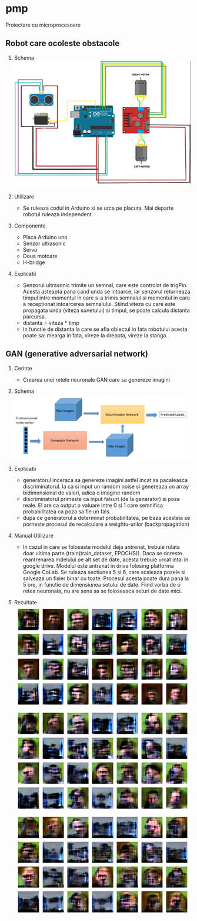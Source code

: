 # pmp
Proiectare cu microprocesoare

## Robot care ocoleste obstacole

1. Schema
   ![](images/robot.jpg)
2. Utilizare
   - Se ruleaza codul in Arduino si se urca pe placuta. Mai departe robotul ruleaza independent.
3. Componente
   - Placa Arduino uno
   - Senzor ultrasonic
   - Servo
   - Doua motoare
   - H-bridge
4. Explicatii

   - Senzorul ultrasonic trimite un semnal, care este controlat de trigPin. Acesta asteapta pana cand unda se intoarce, iar senzorul returneaza timpul intre momentul in care s-a trimis semnalul si momentul in care a receptionat intoarcerea semnalului. Stiind viteza cu care este propagata unda (viteza sunetului) si timpul, se poate calcula distanta parcursa.
   - distanta = viteza * timp
	- In functie de distanta la care se afla obiectul in fata robotului acesta poate sa: mearga in fata, vireze la dreapta, vireze la stanga.

## GAN (generative adversarial network)
1. Cerinte
   - Crearea unei retele neuronale GAN care sa genereze imagini
2. Schema
   ![](images/sa.png)
3. Explicatii
   - generatorul inceraca sa genereze imagini astfel incat sa pacaleasca discriminatorul. Ia ca si input un random noise si genereaza un array bidimensional de valori, adica o imagine random
   - discriminatorul primeste ca input falsuri (de la generator) si poze reale. El are ca output o valuare intre 0 si 1 care semnifica probabilitatea ca poza sa fie un fals. 
   - dupa ce generatorul a determinat probabilitatea, pe baza acesteia se porneste procesul de recalculare a weightu-urilor (backpropagation)
4. Manual Utilizare
   - In cazul in care se foloseste modelul deja antrenat, trebuie rulata doar ultima parte (train(train_dataset, EPOCHS)).
Daca se doreste reantrenarea mdelului pe alt set de date, acesta trebuie urcat intai in google drive. Modelul este antrenat in drive folosing platforma Google CoLab. Se ruleaza sectiunea 5 si 6, care scaleaza pozele si salveaza un fisier binar cu toate. Procesul acesta poate dura pana la 5 ore, in functie de dimensiunea setului de date. Fiind vorba de o retea neuronala, nu are sens sa se foloseasca seturi de date mici.

5. Rezultate
	![](images/train-3.png)
	![](images/train-4.png)
	![](images/train-5.png)
	
